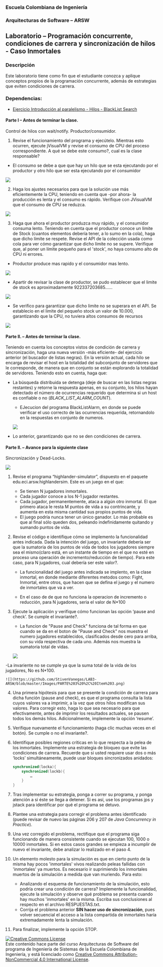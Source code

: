 
  
  
### Escuela Colombiana de Ingeniería
### Arquitecturas de Software – ARSW


## Laboratorio – Programación concurrente, condiciones de carrera y sincronización de hilos - Caso Inmortales

### Descripción
Este laboratorio tiene como fin que el estudiante conozca y aplique conceptos propios de la programación concurrente, además de estrategias que eviten condiciones de carrera.
### Dependencias:

* [Ejercicio Introducción al paralelismo - Hilos - BlackList Search](https://github.com/ARSW-ECI-beta/PARALLELISM-JAVA_THREADS-INTRODUCTION_BLACKLISTSEARCH)
#### Parte I – Antes de terminar la clase.

Control de hilos con wait/notify. Productor/consumidor.

1. Revise el funcionamiento del programa y ejecútelo. Mientras esto ocurren, ejecute jVisualVM y revise el consumo de CPU del proceso correspondiente. A qué se debe este consumo?, cual es la clase responsable?

  - El consumo se debe a que que hay un hilo que se esta ejecutando por el productor y otro hilo que ser esta ejecutando por el consumidor

![](https://github.com/StivenVanegas/LAB3-ARSW/blob/master/Images/PUNTO%201%2C%20lab%203%2C%20item%201.png)

2. Haga los ajustes necesarios para que la solución use más eficientemente la CPU, teniendo en cuenta que -por ahora- la producción es lenta y el consumo es rápido. Verifique con JVisualVM que el consumo de CPU se reduzca.

![](https://github.com/StivenVanegas/LAB3-ARSW/blob/master/Images/item%202%20lab%203%20arsw.png)

3. Haga que ahora el productor produzca muy rápido, y el consumidor consuma lento. Teniendo en cuenta que el productor conoce un límite de Stock (cuantos elementos debería tener, a lo sumo en la cola), haga que dicho límite se respete. Revise el API de la colección usada como cola para ver cómo garantizar que dicho límite no se supere. Verifique que, al poner un límite pequeño para el 'stock', no haya consumo alto de CPU ni errores.

  - Productor produce mas rapido y el consumidor mas lento.
  
  ![](https://github.com/StivenVanegas/LAB3-ARSW/blob/master/Images/item%203%20lab%203%20arsw%2C%20parte%201.png)
  
  - Apartir de revisar la clase de productor, se pudo establecer que el limite de stock es aproximadamente 922337203685......
  
  ![](https://github.com/StivenVanegas/LAB3-ARSW/blob/master/Images/consumo%2C%20item%203.png)
  
  - Se verifico para garantizar que dicho limite no se superara en el API. Se establecio en el limite del pequeño stock un valor de 10.000, garantizando que la CPU, no tuviera       altos consumos de recursos
  
  ![](https://github.com/StivenVanegas/LAB3-ARSW/blob/master/Images/item%203%2C%20lab%203%2C%20parte%202%2C%20cambio%20valor.png)


#### Parte II. – Antes de terminar la clase.

Teniendo en cuenta los conceptos vistos de condición de carrera y sincronización, haga una nueva versión -más eficiente- del ejercicio anterior (el buscador de listas negras). En la versión actual, cada hilo se encarga de revisar el host en la totalidad del subconjunto de servidores que le corresponde, de manera que en conjunto se están explorando la totalidad de servidores. Teniendo esto en cuenta, haga que:

- La búsqueda distribuida se detenga (deje de buscar en las listas negras restantes) y retorne la respuesta apenas, en su conjunto, los hilos hayan detectado el número de ocurrencias requerido que determina si un host es confiable o no (_BLACK_LIST_ALARM_COUNT_).

  - EJecucion del programa BlackListAlarm, en donde se puede verificar el uso correcto de las ocurrencias requerida, retornandolo en la respuestas en conjunto de numeros.
  
  ![](https://github.com/StivenVanegas/LAB3-ARSW/blob/master/Images/parte%202%2C%20item%201%2C%20lab%203.png)
  
- Lo anterior, garantizando que no se den condiciones de carrera.

#### Parte II. – Avance para la siguiente clase

Sincronización y Dead-Locks.

![](http://files.explosm.net/comics/Matt/Bummed-forever.png)

1. Revise el programa “highlander-simulator”, dispuesto en el paquete edu.eci.arsw.highlandersim. Este es un juego en el que:

	* Se tienen N jugadores inmortales.
	* Cada jugador conoce a los N-1 jugador restantes.
	* Cada jugador, permanentemente, ataca a algún otro inmortal. El que primero ataca le resta M puntos de vida a su contrincante, y aumenta en esta misma cantidad sus propios puntos de vida.
	* El juego podría nunca tener un único ganador. Lo más probable es que al final sólo queden dos, peleando indefinidamente quitando y sumando puntos de vida.

2. Revise el código e identifique cómo se implemento la funcionalidad antes indicada. Dada la intención del juego, un invariante debería ser que la sumatoria de los puntos de vida de todos los jugadores siempre sea el mismo(claro está, en un instante de tiempo en el que no esté en proceso una operación de incremento/reducción de tiempo). Para este caso, para N jugadores, cual debería ser este valor?.

   - La funcionalidad del juego antes indicada se implento, en la clase inmortal, en donde mediante diferentes metodos como: Fight, Inmortal, entre otros, que hacen que se 	      defina el juego y el numero de inmortales que va a ver.
   
   - En el caso de de que no funciona la operacion de incremento o reducción, para N jugadores, seria el valor de N*100

3. Ejecute la aplicación y verifique cómo funcionan las opción ‘pause and check’. Se cumple el invariante?.

  	- La funcion de "Pause and Check" funciona de tal forma en que cuando se da en el boton de "Pause and Check" nos muestra el numero jugadores establecidos, clasificados             desde cero para arriba, con su vida respectiva de cada uno. Además nos muestra la sumatoria total de vidas.
  
  	![](https://github.com/StivenVanegas/LAB3-ARSW/blob/master/Images/PARTE%203%20%2C%20Item%203.png)
  
  -La invariente no se cumple ya que la suma total de la vida de los jugadores, No es N*100.
  
  	![](https://github.com/StivenVanegas/LAB3-ARSW/blob/master/Images/PARTE%203%20%2C%20Item%203.png)
	
4. Una primera hipótesis para que se presente la condición de carrera para dicha función (pause and check), es que el programa consulta la lista cuyos valores va a imprimir, a la vez que otros hilos modifican sus valores. Para corregir esto, haga lo que sea necesario para que efectivamente, antes de imprimir los resultados actuales, se pausen todos los demás hilos. Adicionalmente, implemente la opción ‘resume’.

5. Verifique nuevamente el funcionamiento (haga clic muchas veces en el botón). Se cumple o no el invariante?.

6. Identifique posibles regiones críticas en lo que respecta a la pelea de los inmortales. Implemente una estrategia de bloqueo que evite las condiciones de carrera. Recuerde que si usted requiere usar dos o más ‘locks’ simultáneamente, puede usar bloques sincronizados anidados:

	```java
	synchronized(locka){
		synchronized(lockb){
			…
		}
	}
	```

7. Tras implementar su estrategia, ponga a correr su programa, y ponga atención a si éste se llega a detener. Si es así, use los programas jps y jstack para identificar por qué el programa se detuvo.

8. Plantee una estrategia para corregir el problema antes identificado (puede revisar de nuevo las páginas 206 y 207 de _Java Concurrency in Practice_).

9. Una vez corregido el problema, rectifique que el programa siga funcionando de manera consistente cuando se ejecutan 100, 1000 o 10000 inmortales. Si en estos casos grandes se empieza a incumplir de nuevo el invariante, debe analizar lo realizado en el paso 4.

10. Un elemento molesto para la simulación es que en cierto punto de la misma hay pocos 'inmortales' vivos realizando peleas fallidas con 'inmortales' ya muertos. Es necesario ir suprimiendo los inmortales muertos de la simulación a medida que van muriendo. Para esto:
	* Analizando el esquema de funcionamiento de la simulación, esto podría crear una condición de carrera? Implemente la funcionalidad, ejecute la simulación y observe qué problema se presenta cuando hay muchos 'inmortales' en la misma. Escriba sus conclusiones al respecto en el archivo RESPUESTAS.txt.
	* Corrija el problema anterior __SIN hacer uso de sincronización__, pues volver secuencial el acceso a la lista compartida de inmortales haría extremadamente lenta la simulación.

11. Para finalizar, implemente la opción STOP.


<a rel="license" href="http://creativecommons.org/licenses/by-nc/4.0/"><img alt="Creative Commons License" style="border-width:0" src="https://i.creativecommons.org/l/by-nc/4.0/88x31.png" /></a><br />Este contenido hace parte del curso Arquitecturas de Software del programa de Ingeniería de Sistemas de la Escuela Colombiana de Ingeniería, y está licenciado como <a rel="license" href="http://creativecommons.org/licenses/by-nc/4.0/">Creative Commons Attribution-NonCommercial 4.0 International License</a>.
